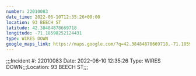 ```yaml
---
number: 22010083
date_time: 2022-06-10T12:35:26+00:00
location: 93 BEECH ST
latitude: 42.38484878669718
longitude: -71.18598252124431
type: WIRES DOWN
google_maps_link: https://maps.google.com/?q=42.38484878669718,-71.18598252124431
---
```


;;;Incident #: 22010083  Date: 2022-06-10 12:35:26   Type: WIRES DOWN;;;Location: 93 BEECH ST;;;
